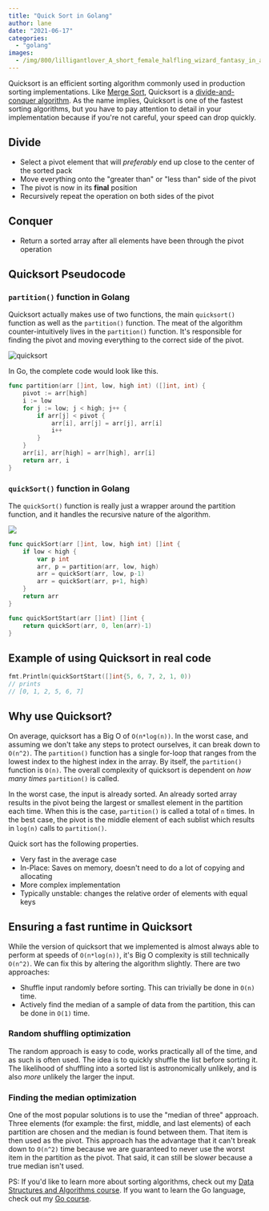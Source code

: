 ```yaml
---
title: "Quick Sort in Golang"
author: lane
date: "2021-06-17"
categories:
  - "golang"
images:
  - /img/800/lilligantlover_A_short_female_halfling_wizard_fantasy_in_a_libr_81fffeb5-225a-42d0-9138-a447272a90c8.png.webp
---
```


Quicksort is an efficient sorting algorithm commonly used in production sorting implementations. Like [Merge Sort](/golang/merge-sort-golang/), Quicksort is a [divide-and-conquer algorithm](https://en.wikipedia.org/wiki/Divide-and-conquer_algorithm). As the name implies, Quicksort is one of the fastest sorting algorithms, but you have to pay attention to detail in your implementation because if you're not careful, your speed can drop quickly.

## Divide

- Select a pivot element that will _preferably_ end up close to the center of the sorted pack
- Move everything onto the "greater than" or "less than" side of the pivot
- The pivot is now in its **final** position
- Recursively repeat the operation on both sides of the pivot

## Conquer

- Return a sorted array after all elements have been through the pivot operation

## Quicksort Pseudocode

### `partition()` function in Golang

Quicksort actually makes use of two functions, the main `quicksort()` function as well as the `partition()` function. The meat of the algorithm counter-intuitively lives in the `partition()` function. It's responsible for finding the pivot and moving everything to the correct side of the pivot.

![quicksort](https://upload.wikimedia.org/wikipedia/commons/f/fe/Quicksort.gif)

In Go, the complete code would look like this.

```go
func partition(arr []int, low, high int) ([]int, int) {
	pivot := arr[high]
	i := low
	for j := low; j < high; j++ {
		if arr[j] < pivot {
			arr[i], arr[j] = arr[j], arr[i]
			i++
		}
	}
	arr[i], arr[high] = arr[high], arr[i]
	return arr, i
}
```

### `quickSort()` function in Golang

The `quickSort()` function is really just a wrapper around the partition function, and it handles the recursive nature of the algorithm.

![](/img/800/quicksort_animation.gif)

```go
func quickSort(arr []int, low, high int) []int {
	if low < high {
		var p int
		arr, p = partition(arr, low, high)
		arr = quickSort(arr, low, p-1)
		arr = quickSort(arr, p+1, high)
	}
	return arr
}

func quickSortStart(arr []int) []int {
	return quickSort(arr, 0, len(arr)-1)
}
```

## Example of using Quicksort in real code

```go
fmt.Println(quickSortStart([]int{5, 6, 7, 2, 1, 0))
// prints
// [0, 1, 2, 5, 6, 7]
```

## Why use Quicksort?

On average, quicksort has a Big O of `O(n*log(n))`. In the worst case, and assuming we don't take any steps to protect ourselves, it can break down to `O(n^2)`. The `partition()` function has a single for-loop that ranges from the lowest index to the highest index in the array. By itself, the `partition()` function is `O(n)`. The overall complexity of quicksort is dependent on _how many times_ `partition()` is called.

In the worst case, the input is already sorted. An already sorted array results in the pivot being the largest or smallest element in the partition each time. When this is the case, `partition()` is called a total of `n` times. In the best case, the pivot is the middle element of each sublist which results in `log(n)` calls to `partition()`.

Quick sort has the following properties.

- Very fast in the average case
- In-Place: Saves on memory, doesn't need to do a lot of copying and allocating
- More complex implementation
- Typically unstable: changes the relative order of elements with equal keys

## Ensuring a fast runtime in Quicksort

While the version of quicksort that we implemented is almost always able to perform at speeds of `O(n*log(n))`, it's Big O complexity is still technically `O(n^2)`. We can fix this by altering the algorithm slightly. There are two approaches:

- Shuffle input randomly before sorting. This can trivially be done in `O(n)` time.
- Actively find the median of a sample of data from the partition, this can be done in `O(1)` time.

### Random shuffling optimization

The random approach is easy to code, works practically all of the time, and as such is often used. The idea is to quickly shuffle the list before sorting it. The likelihood of shuffling into a sorted list is astronomically unlikely, and is also _more_ unlikely the larger the input.

### Finding the median optimization

One of the most popular solutions is to use the "median of three" approach. Three elements (for example: the first, middle, and last elements) of each partition are chosen and the median is found between them. That item is then used as the pivot. This approach has the advantage that it can't break down to `O(n^2)` time because we are guaranteed to never use the worst item in the partition as the pivot. That said, it can still be slow*er* because a true median isn't used.

PS: If you'd like to learn more about sorting algorithms, check out my [Data Structures and Algorithms course](https://www.boot.dev/courses/learn-data-structures-and-algorithms-python). If you want to learn the Go language, check out my [Go course](https://www.boot.dev/courses/learn-golang).
